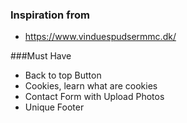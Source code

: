 ### Inspiration from

- https://www.vinduespudsermmc.dk/

###Must Have

- Back to top Button
- Cookies, learn what are cookies
- Contact Form with Upload Photos
- Unique Footer
